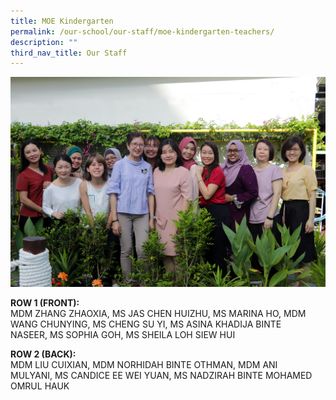 ```yaml
---
title: MOE Kindergarten
permalink: /our-school/our-staff/moe-kindergarten-teachers/
description: ""
third_nav_title: Our Staff
---
```

<img src="/images/MK-Staff-2020_Web.jpeg">
<p><strong>ROW 1 (FRONT):&nbsp;</strong><br />MDM ZHANG ZHAOXIA,&nbsp;MS JAS CHEN HUIZHU, MS MARINA HO,&nbsp;MDM WANG CHUNYING,&nbsp;MS CHENG SU YI,&nbsp;MS ASINA KHADIJA BINTE NASEER,&nbsp;MS SOPHIA GOH,&nbsp;MS SHEILA LOH SIEW HUI</p>
<p><strong>ROW 2 (BACK):&nbsp;</strong><br />MDM LIU CUIXIAN, MDM NORHIDAH BINTE OTHMAN,&nbsp;MDM ANI MULYANI,&nbsp;MS CANDICE EE WEI YUAN, MS NADZIRAH BINTE MOHAMED OMRUL HAUK</p>